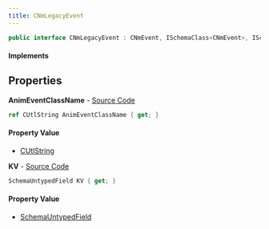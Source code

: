 ```yaml
---
title: CNmLegacyEvent
---
```


```csharp
public interface CNmLegacyEvent : CNmEvent, ISchemaClass<CNmEvent>, ISchemaClass<CNmLegacyEvent>, ISchemaField, ISchemaClass, INativeHandle
```

#### Implements

## Properties

**AnimEventClassName** - [Source Code](https://github.com/swiftly-solution/swiftlys2/blob/master/managed/src/SwiftlyS2.Generated/Schemas/Interfaces/CNmLegacyEvent.cs#L16)

```csharp
ref CUtlString AnimEventClassName { get; }
```

#### Property Value

- [CUtlString](/docs/api/shared/natives/cutlstring)

**KV** - [Source Code](https://github.com/swiftly-solution/swiftlys2/blob/master/managed/src/SwiftlyS2.Generated/Schemas/Interfaces/CNmLegacyEvent.cs#L19)

```csharp
SchemaUntypedField KV { get; }
```

#### Property Value

- [SchemaUntypedField](/docs/api/shared/schemas/schemauntypedfield)

